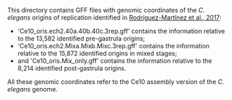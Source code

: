 This directory contains GFF files with genomic coordinates of the _C. elegans_ origins of replication identified in [Rodríguez-Martínez et al., 2017]([https://pubmed.ncbi.nlm.nih.gov/28112731/):
* 'Ce10_oris.ech2.40a.40b.40c.3rep.gff' contains the information relative to the 13,582 identified pre-gastrula origins;
* 'Ce10_oris.ech2.Mixa.Mixb.Mixc.3rep.gff' contains the information relative to the 15,872 identified origins in mixed stages;
* and 'Ce10_oris.Mix_only.gff' contains the information relative to the 8,214 identified post-gastrula origins.

All these genomic coordinates refer to the Ce10 assembly version of the _C. elegans_ genome.
